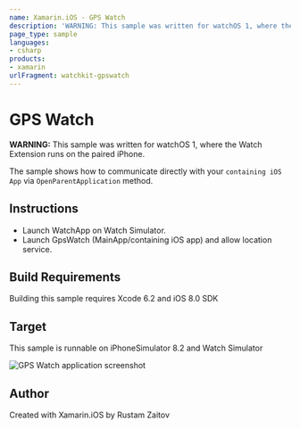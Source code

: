 ```yaml
---
name: Xamarin.iOS - GPS Watch
description: 'WARNING: This sample was written for watchOS 1, where the Watch Extension runs on the paired iPhone. The sample shows how to communicate directly...'
page_type: sample
languages:
- csharp
products:
- xamarin
urlFragment: watchkit-gpswatch
---
```

# GPS Watch

**WARNING:** This sample was written for watchOS 1, where the Watch Extension runs on the paired iPhone. 

The sample shows how to communicate directly with your `containing iOS App` via `OpenParentApplication` method.

## Instructions

* Launch WatchApp on Watch Simulator.
* Launch GpsWatch (MainApp/containing iOS app) and allow location service.

## Build Requirements

Building this sample requires Xcode 6.2 and iOS 8.0 SDK

## Target
This sample is runnable on iPhoneSimulator 8.2 and Watch Simulator

![GPS Watch application screenshot](Screenshots/0.png "GPS Watch application screenshot")

## Author

Created with Xamarin.iOS by Rustam Zaitov
